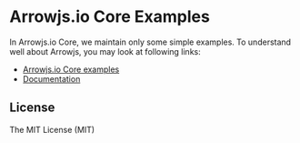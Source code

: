 Arrowjs.io Core Examples
==================

In Arrowjs.io Core, we maintain only some simple examples. To understand well about Arrowjs, you may look at following
links:

* [Arrowjs.io Core examples](https://github.com/arrowjs/examples) 
* [Documentation](https://github.com/arrowjs/Documents)

## License

The MIT License (MIT)